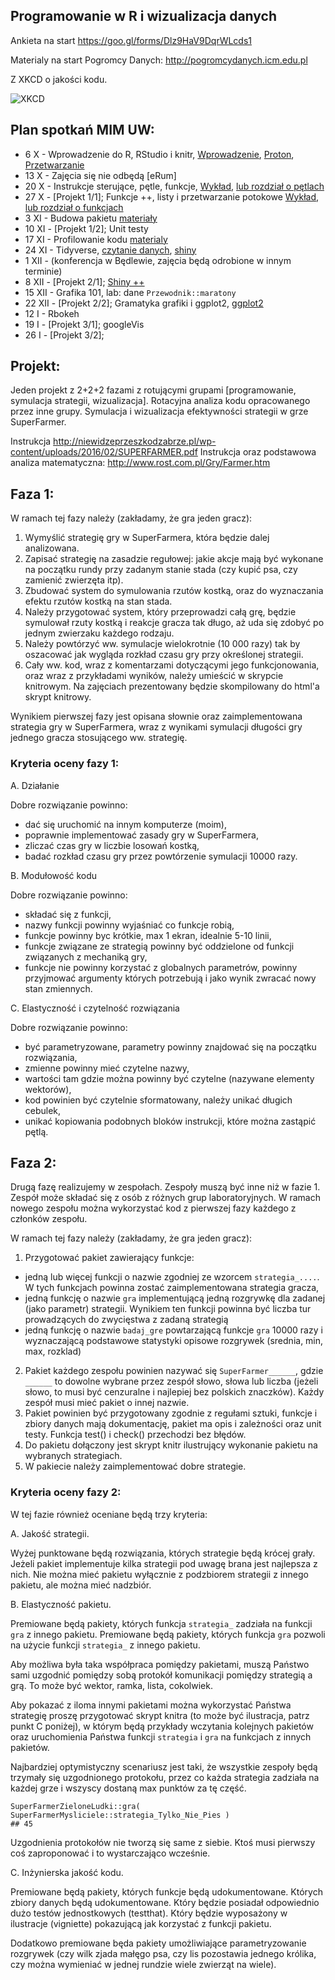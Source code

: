 Programowanie w R i wizualizacja danych
---------------------------------------

Ankieta na start
https://goo.gl/forms/Dlz9HaV9DqrWLcds1

Materialy na start
Pogromcy Danych: http://pogromcydanych.icm.edu.pl

Z XKCD o jakości kodu.

![XKCD](http://imgs.xkcd.com/comics/code_quality.png)

Plan spotkań MIM UW:
----------------

* 6 X - Wprowadzenie do R, RStudio i knitr, [Wprowadzenie](http://pbiecek.github.io/Przewodnik/wprowadzenie.html), [Proton](http://smarterpoland.pl/index.php/2015/11/czy-jestes-hakerem-danych/), [Przetwarzanie](https://pbiecek.gitbooks.io/przewodnik/content/Programowanie/czyscic_przetwarzac.html)
* 13 X - Zajęcia się nie odbędą [eRum]
* 20 X - Instrukcje sterujące, pętle, funkcje, [Wykład](https://github.com/pbiecek/ProgramowanieWizualizacja/blob/master/MIMUW_2017/wyklad002.Rmd), [lub rozdział o pętlach](http://biecek.pl/R)
* 27 X - [Projekt 1/1]; Funkcje ++, listy i przetwarzanie potokowe [Wykład](https://github.com/pbiecek/ProgramowanieWizualizacja/blob/master/MIMUW_2017/wyklad003.Rmd), [lub rozdział o funkcjach](http://biecek.pl/R)
* 3 XI - Budowa pakietu [materiały](http://pbiecek.github.io/Przewodnik/Programowanie/pakiety/po_co.html)
* 10 XI - [Projekt 1/2]; Unit testy 
* 17 XI - Profilowanie kodu [materialy](http://pbiecek.github.io/Przewodnik/Programowanie/pazury/profilowanie.html)
* 24 XI - Tidyverse, [czytanie danych](http://pbiecek.github.io/Przewodnik/Programowanie/jak_wczytywac_korpusy_tekstu.html), [shiny](http://pbiecek.github.io/Przewodnik/Programowanie/jak_tworzyc_aplikajce.html)
* 1 XII - (konferencja w Będlewie, zajęcia będą odrobione w innym terminie)
* 8 XII - [Projekt 2/1]; [Shiny ++](http://pbiecek.github.io/Przewodnik/Programowanie/jak_tworzyc_aplikajce3.html)
* 15 XII - Grafika 101, lab: dane `Przewodnik::maratony`
* 22 XII - [Projekt 2/2]; Gramatyka grafiki i ggplot2, [ggplot2](http://pbiecek.github.io/Przewodnik/Wizualizacja/ggplot2/01_pierwszy_wykres.html)
* 12 I - Rbokeh
* 19 I - [Projekt 3/1]; googleVis
* 26 I - [Projekt 3/2];


Projekt:
--------

Jeden projekt z 2+2+2 fazami z rotującymi grupami [programowanie, symulacja strategii, wizualizacja].
Rotacyjna analiza kodu opracowanego przez inne grupy.
Symulacja i wizualizacja efektywności strategii w grze SuperFarmer.

Instrukcja http://niewidzeprzeszkodzabrze.pl/wp-content/uploads/2016/02/SUPERFARMER.pdf
Instrukcja oraz podstawowa analiza matematyczna: http://www.rost.com.pl/Gry/Farmer.htm

## Faza 1:

W ramach tej fazy należy (zakładamy, że gra jeden gracz):

1. Wymyślić strategię gry w SuperFarmera, która będzie dalej analizowana.
2. Zapisać strategię na zasadzie regułowej: jakie akcje mają być wykonane na początku rundy przy zadanym stanie stada (czy kupić psa, czy zamienić zwierzęta itp).
3. Zbudować system do symulowania rzutów kostką, oraz do wyznaczania efektu rzutów kostką na stan stada.
4. Należy przygotować system, który przeprowadzi całą grę, będzie symulował rzuty kostką i reakcje gracza tak długo, aż uda się zdobyć po jednym zwierzaku każdego rodzaju.
5. Należy powtórzyć ww. symulacje wielokrotnie (10 000 razy) tak by oszacować jak wygląda rozkład czasu gry przy określonej strategii.
6. Cały ww. kod, wraz z komentarzami dotyczącymi jego funkcjonowania, oraz wraz z przykładami wyników, należy umieścić w skrypcie knitrowym. Na zajęciach prezentowany będzie skompilowany do html'a skrypt knitrowy.

Wynikiem pierwszej fazy jest opisana słownie oraz zaimplementowana strategia gry w SuperFarmera, wraz z wynikami symulacji długości gry jednego gracza stosującego ww. strategię.

### Kryteria oceny fazy 1:

A. Działanie

Dobre rozwiązanie powinno:

- dać się uruchomić na innym komputerze (moim),
- poprawnie implementować zasady gry w SuperFarmera,
- zliczać czas gry w liczbie losowań kostką,
- badać rozkład czasu gry przez powtórzenie symulacji 10000 razy.

B. Modułowość kodu 

Dobre rozwiązanie powinno:

- składać się z funkcji,
- nazwy funkcji powinny wyjaśniać co funkcje robią,
- funkcje powinny byc krótkie, max 1 ekran, idealnie 5-10 linii,
- funkcje związane ze strategią powinny być oddzielone od funkcji związanych z mechaniką gry,
- funkcje nie powinny korzystać z globalnych parametrów, powinny przyjmować argumenty których potrzebują i jako wynik zwracać nowy stan zmiennych.

C. Elastyczność i czytelność rozwiązania

Dobre rozwiązanie powinno:

- być parametryzowane, parametry powinny znajdować się na początku rozwiązania,
- zmienne powinny mieć czytelne nazwy,
- wartości tam gdzie można powinny być czytelne (nazywane elementy wektorów),
- kod powinien być czytelnie sformatowany, należy unikać długich cebulek,
- unikać kopiowania podobnych bloków instrukcji, które można zastąpić pętlą.
 
## Faza 2:

Drugą fazę realizujemy w zespołach. Zespoły muszą być inne niż w fazie 1. Zespół może składać się z osób z różnych grup laboratoryjnych. 
W ramach nowego zespołu można wykorzystać kod z pierwszej fazy każdego z członków zespołu.

W ramach tej fazy należy (zakładamy, że gra jeden gracz):

1. Przygotować pakiet zawierający funkcje:
 - jedną lub więcej funkcji o nazwie zgodniej ze wzorcem `strategia_....`. W tych funkcjach powinna zostać zaimplementowana strategia gracza,
 - jedną funkcję o nazwie `gra` implementującą jedną rozgrywkę dla zadanej (jako parametr) strategii. Wynikiem ten funkcji powinna być liczba tur prowadzących do zwycięstwa z zadaną strategią
 - jedną funkcję o nazwie `badaj_gre` powtarzającą funkcje `gra` 10000 razy i wyznaczającą podstawowe statystyki opisowe rozgrywek (srednia, min, max, rozklad)
2. Pakiet każdego zespołu powinien nazywać się `SuperFarmer______`, gdzie `______` to dowolne wybrane przez zespół słowo, słowa lub liczba (jeżeli słowo, to musi być cenzuralne i najlepiej bez polskich znaczków). Każdy zespół musi mieć pakiet o innej nazwie.
3. Pakiet powinien być przygotowany zgodnie z regułami sztuki, funkcje i zbiory danych mają dokumentację, pakiet ma opis i zależności oraz unit testy. Funkcja test() i check() przechodzi bez błędów.
4. Do pakietu dołączony jest skrypt knitr ilustrujący wykonanie pakietu na wybranych strategiach.
5. W pakiecie należy zaimplementować dobre strategie.

### Kryteria oceny fazy 2:

W tej fazie również oceniane będą trzy kryteria:

A. Jakość strategii.

Wyżej punktowane będą rozwiązania, których strategie będą krócej grały. Jeżeli pakiet implementuje kilka strategii pod uwagę brana jest najlepsza z nich. Nie można mieć pakietu wyłącznie z podzbiorem strategii z innego pakietu, ale można mieć nadzbiór.

B. Elastyczność pakietu.

Premiowane będą pakiety, których funkcja `strategia_` zadziała na funkcji `gra` z innego pakietu.
Premiowane będą pakiety, których funkcja `gra` pozwoli na użycie funkcji `strategia_` z innego pakietu.

Aby możliwa była taka współpraca pomiędzy pakietami, muszą Państwo sami uzgodnić pomiędzy sobą protokół komunikacji pomiędzy strategią a grą. To może być wektor, ramka, lista, cokolwiek.

Aby pokazać z iloma innymi pakietami można wykorzystać Państwa strategię proszę przygotować skrypt knitra (to może być ilustracja, patrz punkt C poniżej), w którym będą przykłady wczytania kolejnych pakietów oraz uruchomienia Państwa funkcji `strategia` i `gra` na funkcjach z innych pakietów.

Najbardziej optymistyczny scenariusz jest taki, że wszystkie zespoły będą trzymały się uzgodnionego protokołu, przez co każda strategia zadziała na każdej grze i wszyscy dostaną max punktów za tę część.

```
SuperFarmerZieloneLudki::gra( SuperFarmerMysliciele::strategia_Tylko_Nie_Pies )
## 45
```
Uzgodnienia protokołów nie tworzą się same z siebie. Ktoś musi pierwszy coś zaproponować i to wystarczająco wcześnie.

C. Inżynierska jakość kodu.

Premiowane będą pakiety, których funkcje będą udokumentowane. 
Których zbiory danych będą udokumentowane. 
Który będzie posiadał odpowiednio dużo testów jednostkowych (testthat). 
Który będzie wyposażony w ilustracje (vigniette) pokazującą jak korzystać z funkcji pakietu.

Dodatkowo premiowane będa pakiety umożliwiające parametryzowanie rozgrywek (czy wilk zjada małęgo psa, czy lis pozostawia jednego królika, czy można wymieniać w jednej rundzie wiele zwierząt na wiele).
